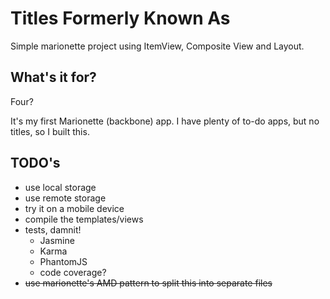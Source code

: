 Titles Formerly Known As
========================

Simple marionette project using ItemView, Composite View and Layout.

## What's it for?

Four?

It's my first Marionette (backbone) app. I have plenty of to-do apps, but no titles, so I built this.

## TODO's

* use local storage
* use remote storage
* try it on a mobile device
* compile the templates/views
* tests, damnit!
  * Jasmine
  * Karma
  * PhantomJS
  * code coverage?
* ~~use marionette's AMD pattern to split this into separate files~~

